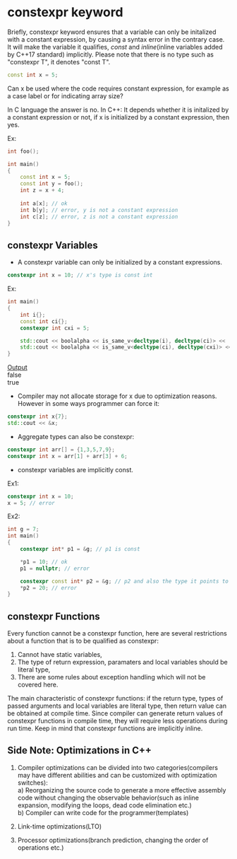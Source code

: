 # constexpr keyword

Briefly, constexpr keyword ensures that a variable can only be initalized with a constant expression, by causing a syntax error in the contrary case. It will make the variable it qualifies, _const_ and _inline_(inline variables added by C++17 standard) implicitly. Please note that there is no type such as "constexpr T", it denotes "const T".
```cpp
const int x = 5;
```
Can x be used where the code requires constant expression, for example as a case label or for indicating array size? 

In C language the answer is no. In C++: It depends whether it is initalized by a constant expression or not, if x is initialized by a constant expression, then yes.

Ex:
```cpp
int foo();

int main()
{
	const int x = 5;
	const int y = foo();
	int z = x + 4;
	
	int a[x]; // ok
	int b[y]; // error, y is not a constant expression
	int c[z]; // error, z is not a constant expression
}
```
## constexpr Variables

- A constexpr variable can only be initialized by a constant expressions.
```cpp
constexpr int x = 10; // x's type is const int
```
Ex:
```cpp
int main()
{
	int i{};
	const int ci{};
	constexpr int cxi = 5;

	std::cout << boolalpha << is_same_v<decltype(i), decltype(ci)> << '\n';
	std::cout << boolalpha << is_same_v<decltype(ci), decltype(cxi)> << '\n';
}
```
<ins>Output</ins>  
false  
true

- Compiler may not allocate storage for x due to optimization reasons. However in some ways programmer can force it:
```cpp
constexpr int x{7};
std::cout << &x;
```
- Aggregate types can also be constexpr:
```cpp
constexpr int arr[] = {1,3,5,7,9};
constexpr int x = arr[1] + arr[3] + 6;
```
- constexpr variables are implicitly const. 

Ex1:
```cpp
constexpr int x = 10;
x = 5; // error
```
Ex2:
```cpp
int g = 7;
int main()
{
	constexpr int* p1 = &g; // p1 is const

	*p1 = 10; // ok
	p1 = nullptr; // error

	constexpr const int* p2 = &g; // p2 and also the type it points to is const
	*p2 = 20; // error
}
```
## constexpr Functions

Every function cannot be a constexpr function, here are several restrictions about a function that is to be qualified as constexpr:

1) Cannot have static variables,
2) The type of return expression, paramaters and local variables should be literal type,
3) There are some rules about exception handling which will not be covered here. 

The main characteristic of constexpr functions: if the return type, types of passed arguments and local variables are literal type, then return value can be obtained at compile time.
Since compiler can generate return values of constexpr functions in compile time, they will require less operations during run time.
Keep in mind that constexpr functions are implicitly inline.

## Side Note: Optimizations in C++

1) Compiler optimizations can be divided into two categories(compilers may have different abilities and can be customized with optimization switches):  
		a) Reorganizing the source code to generate a more effective assembly code without changing the observable behavior(such as inline expansion, modifying the loops, dead code elimination etc.)  
		b) Compiler can write code for the programmer(templates)
	
2) Link-time optimizations(LTO)
3) Processor optimizations(branch prediction, changing the order of operations etc.)

 
  
  
